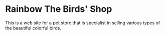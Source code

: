 # Rainbow The Birds' Shop

This is a web site for a pet store that is specialist in selling various types of the beautiful colorful birds. 
